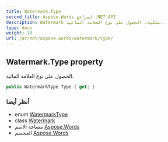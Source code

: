 ```yaml
---
title: Watermark.Type
second_title: Aspose.Words لمراجع .NET API
description: Watermark ملكية. الحصول على نوع العلامة المائية.
type: docs
weight: 10
url: /ar/net/aspose.words/watermark/type/
---
```

## Watermark.Type property

الحصول على نوع العلامة المائية.

```csharp
public WatermarkType Type { get; }
```

### أنظر أيضا

* enum [WatermarkType](../../watermarktype/)
* class [Watermark](../)
* مساحة الاسم [Aspose.Words](../../watermark/)
* المجسم [Aspose.Words](../../../)



